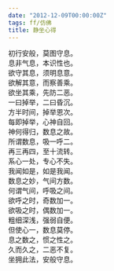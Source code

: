 ```yaml
---
date: "2012-12-09T00:00:00Z"
tags: ff/仿佛
title: 静坐心得
---
```


初行安般，莫图守息。  
息非气息，本识性也。  
欲守其息，须明息意。  
欲解其意，而察善乘。  
欲坐其乘，先防二恶。  
一曰掉举，二曰昏沉。  
方半时间，掉举恩次。  
每即掉举，心神自回。  
神何得归，数息之故。  
所谓数息，吸一呼二。  
再三再四，至十流转。  
系心一处，专心不失。  
我闻如是，如是我闻。  
数息之妙，气间方数。  
何谓气间，呼吸之间。  
欲呼之时，奇数加一。  
欲吸之时，偶数加一。  
粗细深浅，强弱自便。  
但使心一，数息莫停。  
息之数之，惯之性之。  
久而久之，二恶不复。  
坐拥此法，安般守息。  

